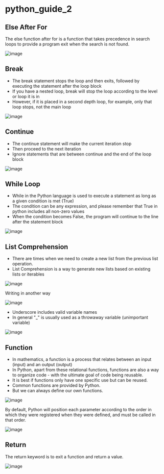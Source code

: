 # python_guide_2

## Else After For
The else function after for is a function that takes precedence in search loops to provide a program exit when the search is not found.

![image](https://github.com/NinysRevalyna/python_guide_2/assets/72516143/edcdd49c-cae7-4168-b004-279dba2dd1cb)

## Break
- The break statement stops the loop and then exits, followed by executing the statement after the loop block
- If you have a nested loop, break will stop the loop according to the level or loop it is in
- However, if it is placed in a second depth loop, for example, only that loop stops, not the main loop

![image](https://github.com/NinysRevalyna/python_guide_2/assets/72516143/5858021f-6955-4b65-a3ce-a3066c27eb55)

## Continue
- The continue statement will make the current iteration stop
- Then proceed to the next iteration
- Ignore statements that are between continue and the end of the loop block

![image](https://github.com/NinysRevalyna/python_guide_2/assets/72516143/b381eca0-ffab-4aa5-a257-658d16579875)

## While Loop
- While in the Python language is used to execute a statement as long as a given condition is met (True)
- The condition can be any expression, and please remember that True in python includes all non-zero values
- When the condition becomes False, the program will continue to the line after the statement block

![image](https://github.com/NinysRevalyna/python_guide_2/assets/72516143/9108e468-335d-4c23-b980-bbcc06c1f0e3)

## List Comprehension
- There are times when we need to create a new list from the previous list operation.
- List Comprehension is a way to generate new lists based on existing lists or iterables

![image](https://github.com/NinysRevalyna/python_guide_2/assets/72516143/75d49cca-f2ea-4ae7-ba21-a93c993494cb)

Writing in another way

![image](https://github.com/NinysRevalyna/python_guide_2/assets/72516143/f46ee5ce-ab64-493f-b381-a00d4f6041e7)

- Underscore includes valid variable names
- In general "_" is usually used as a throwaway variable (unimportant variable)

![image](https://github.com/NinysRevalyna/python_guide_2/assets/72516143/80cebbf6-1b53-42b2-85ec-55a303c118f2)

## Function
- In mathematics, a function is a process that relates between an input (input) and an output (output)
- In Python, apart from these relational functions, functions are also a way to organize code - with the ultimate goal of code being reusable.
- It is best if functions only have one specific use but can be reused.
- Common functions are provided by Python.
- But we can always define our own functions.

![image](https://github.com/NinysRevalyna/python_guide_2/assets/72516143/78fcc3df-fc08-4d48-abd9-6288c158fc82)

By default, Python will position each parameter according to the order in which they were registered when they were defined, and must be called in that order.

![image](https://github.com/NinysRevalyna/python_guide_2/assets/72516143/b4be4704-9637-47c7-9087-4619a9096e3a)

## Return
The return keyword is to exit a function and return a value.

![image](https://github.com/NinysRevalyna/python_guide_2/assets/72516143/a7bdfebf-59ff-4382-818f-7d4ea3dbf79a)




